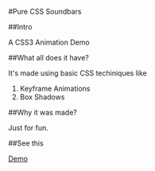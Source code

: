 #Pure CSS Soundbars

##Intro

A CSS3 Animation Demo

##What all does it have?

It's made using basic CSS techiniques like

1. Keyframe Animations
2. Box Shadows

##Why it was made?

Just for fun.

##See this

[Demo](https://developer.mozilla.org/en-US/demos/detail/pure-css-sound-bars/launch)